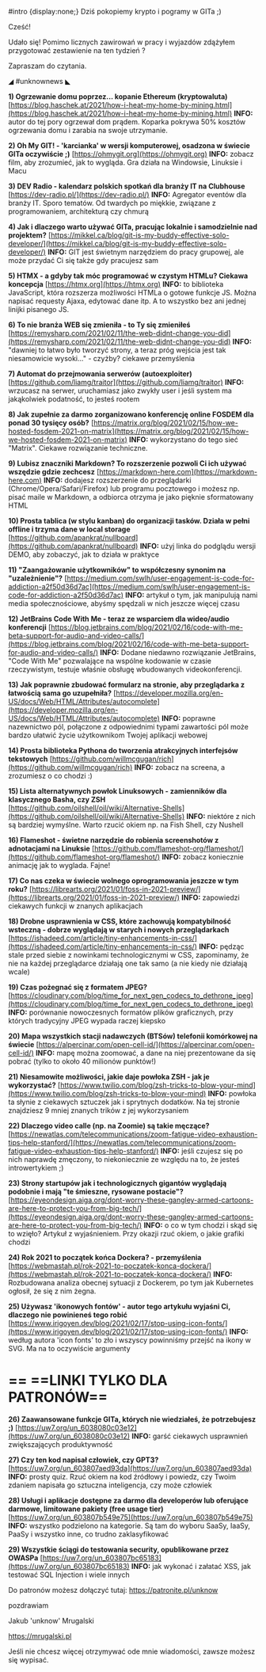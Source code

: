 #intro {display:none;}
Dziś pokopiemy krypto i pogramy w GITa ;)

Cześć!

Udało się! Pomimo licznych zawirowań w pracy i wyjazdów zdążyłem przygotować zestawienie na ten tydzień ? 

Zapraszam do czytania.

 

◢ #unknownews ◣


**1) Ogrzewanie domu poprzez... kopanie Ethereum (kryptowaluta)**
[https://blog.haschek.at/2021/how-i-heat-my-home-by-mining.html](https://blog.haschek.at/2021/how-i-heat-my-home-by-mining.html)
**INFO:** autor do tej pory ogrzewał dom prądem. Koparka pokrywa 50% kosztów ogrzewania domu i zarabia na swoje utrzymanie.


**2) Oh My GIT! - 'karcianka' w wersji komputerowej, osadzona w świecie GITa oczywiście ;)**
[https://ohmygit.org](https://ohmygit.org)
**INFO:** zobacz film, aby zrozumieć, jak to wygląda. Gra działa na Windowsie, Linuksie i Macu


**3) DEV Radio - kalendarz polskich spotkań dla branży IT na Clubhouse**
[https://dev-radio.pl/](https://dev-radio.pl/)
**INFO:** Agregator eventów dla branży IT. Sporo tematów. Od twardych po miękkie, związane z programowaniem, architekturą czy chmurą


**4) Jak i dlaczego warto używać GITa, pracując lokalnie i samodzielnie nad projektem?**
[https://mikkel.ca/blog/git-is-my-buddy-effective-solo-developer/](https://mikkel.ca/blog/git-is-my-buddy-effective-solo-developer/)
**INFO:** GIT jest świetnym narzędziem do pracy grupowej, ale może przydać Ci się także gdy pracujesz sam


**5) HTMX - a gdyby tak móc programować w czystym HTMLu? Ciekawa koncepcja**
[https://htmx.org](https://htmx.org)
**INFO:** to biblioteka JavaScript, która rozszerza możliwości HTMLa o gotowe funkcje JS. Można napisać requesty Ajaxa, edytować dane itp. A to wszystko bez ani jednej linijki pisanego JS.


**6) To nie branża WEB się zmieniła - to Ty się zmieniłeś**
[https://remysharp.com/2021/02/11/the-web-didnt-change-you-did](https://remysharp.com/2021/02/11/the-web-didnt-change-you-did)
**INFO:** "dawniej to łatwo było tworzyć strony, a teraz próg wejścia jest tak niesamowicie wysoki..." - czyżby? ciekawe przemyślenia


**7) Automat do przejmowania serwerów (autoexploiter)**
[https://github.com/liamg/traitor](https://github.com/liamg/traitor)
**INFO:** wrzucasz na serwer, uruchamiasz jako zwykły user i jeśli system ma jakąkolwiek podatność, to jesteś rootem


**8) Jak zupełnie za darmo zorganizowano konferencję online FOSDEM dla ponad 30 tysięcy osób?**
[https://matrix.org/blog/2021/02/15/how-we-hosted-fosdem-2021-on-matrix](https://matrix.org/blog/2021/02/15/how-we-hosted-fosdem-2021-on-matrix)
**INFO:** wykorzystano do tego sieć "Matrix". Ciekawe rozwiązanie techniczne.


**9) Lubisz znaczniki Markdown? To rozszerzenie pozwoli Ci ich używać wszędzie gdzie zechcesz**
[https://markdown-here.com](https://markdown-here.com)
**INFO:** dodajesz rozszerzenie do przeglądarki (Chrome/Opera/Safari/Firefox) lub programu pocztowego i możesz np. pisać maile w Markdown, a odbiorca otrzyma je jako pięknie sformatowany HTML


**10) Prosta tablica (w stylu kanban) do organizacji tasków. Działa w pełni offline i trzyma dane w local storage**
[https://github.com/apankrat/nullboard](https://github.com/apankrat/nullboard)
**INFO:** użyj linka do podglądu wersji DEMO, aby zobaczyć, jak to działa w praktyce


**11) "Zaangażowanie użytkowników" to współczesny synonim na "uzależnienie"?**
[https://medium.com/swlh/user-engagement-is-code-for-addiction-a2f50d36d7ac](https://medium.com/swlh/user-engagement-is-code-for-addiction-a2f50d36d7ac)
**INFO:** artykuł o tym, jak manipulują nami media społecznościowe, abyśmy spędzali w nich jeszcze więcej czasu


**12) JetBrains Code With Me - teraz ze wsparciem dla wideo/audio konferencji**
[https://blog.jetbrains.com/blog/2021/02/16/code-with-me-beta-support-for-audio-and-video-calls/](https://blog.jetbrains.com/blog/2021/02/16/code-with-me-beta-support-for-audio-and-video-calls/)
**INFO:** Dodane niedawno rozwiązanie JetBrains, "Code With Me" pozwalające na wspólne kodowanie w czasie rzeczywistym, testuje właśnie obsługę wbudowanych videokonferencji.


**13) Jak poprawnie zbudować formularz na stronie, aby przeglądarka z łatwością sama go uzupełniła?**
[https://developer.mozilla.org/en-US/docs/Web/HTML/Attributes/autocomplete](https://developer.mozilla.org/en-US/docs/Web/HTML/Attributes/autocomplete)
**INFO:** poprawne nazewnictwo pól, połączone z odpowiednimi typami zawartości pól może bardzo ułatwić życie użytkownikom Twojej aplikacji webowej


**14) Prosta biblioteka Pythona do tworzenia atrakcyjnych interfejsów tekstowych**
[https://github.com/willmcgugan/rich](https://github.com/willmcgugan/rich)
**INFO:** zobacz na screena, a zrozumiesz o co chodzi :)


**15) Lista alternatywnych powłok Linuksowych - zamienników dla klasycznego Basha, czy ZSH**
[https://github.com/oilshell/oil/wiki/Alternative-Shells](https://github.com/oilshell/oil/wiki/Alternative-Shells)
**INFO:** niektóre z nich są bardziej wymyślne. Warto rzucić okiem np. na Fish Shell, czy Nushell


**16) Flameshot - świetne narzędzie do robienia screenshotów z adnotacjami na Linuksie**
[https://github.com/flameshot-org/flameshot/](https://github.com/flameshot-org/flameshot/)
**INFO:** zobacz koniecznie animację jak to wyglada. Fajne!


**17) Co nas czeka w świecie wolnego oprogramowania jeszcze w tym roku?**
[https://librearts.org/2021/01/foss-in-2021-preview/](https://librearts.org/2021/01/foss-in-2021-preview/)
**INFO:** zapowiedzi ciekawych funkcji w znanych aplikacjach


**18) Drobne usprawnienia w CSS, które zachowują kompatybilność wsteczną - dobrze wyglądają w starych i nowych przeglądarkach**
[https://ishadeed.com/article/tiny-enhancements-in-css/](https://ishadeed.com/article/tiny-enhancements-in-css/)
**INFO:** pędząc stale przed siebie z nowinkami technologicznymi w CSS, zapominamy, że nie na każdej przeglądarce działają one tak samo (a nie kiedy nie działają wcale)


**19) Czas pożegnać się z formatem JPEG?**
[https://cloudinary.com/blog/time_for_next_gen_codecs_to_dethrone_jpeg](https://cloudinary.com/blog/time_for_next_gen_codecs_to_dethrone_jpeg)
**INFO:** porównanie nowoczesnych formatów plików graficznych, przy których tradycyjny JPEG wypada raczej kiepsko


**20) Mapa wszystkich stacji nadawczych (BTSów) telefonii komórkowej na świecie**
[https://alpercinar.com/open-cell-id/](https://alpercinar.com/open-cell-id/)
**INFO:** mapę można zoomować, a dane na niej prezentowane da się pobrać (tylko to około 40 milionów punktów!)


**21) Niesamowite możliwości, jakie daje powłoka ZSH - jak je wykorzystać?**
[https://www.twilio.com/blog/zsh-tricks-to-blow-your-mind](https://www.twilio.com/blog/zsh-tricks-to-blow-your-mind)
**INFO:** powłoka ta słynie z ciekawych sztuczek jak i sprytnych dodatków. Na tej stronie znajdziesz 9 mniej znanych trików z jej wykorzysaniem


**22) Dlaczego video calle (np. na Zoomie) są takie męczące?**
[https://newatlas.com/telecommunications/zoom-fatigue-video-exhaustion-tips-help-stanford/](https://newatlas.com/telecommunications/zoom-fatigue-video-exhaustion-tips-help-stanford/)
**INFO:** jeśli czujesz się po nich naprawdę zmęczony, to niekoniecznie ze względu na to, że jesteś introwertykiem ;)


**23) Strony startupów jak i technologicznych gigantów wyglądają podobnie i mają "te śmieszne, rysowane postacie"?**
[https://eyeondesign.aiga.org/dont-worry-these-gangley-armed-cartoons-are-here-to-protect-you-from-big-tech/](https://eyeondesign.aiga.org/dont-worry-these-gangley-armed-cartoons-are-here-to-protect-you-from-big-tech/)
**INFO:** o co w tym chodzi i skąd się to wzięło? Artykuł z wyjaśnieniem. Przy okazji rzuć okiem, o jakie grafiki chodzi


**24) Rok 2021 to początek końca Dockera? - przemyślenia**
[https://webmastah.pl/rok-2021-to-poczatek-konca-dockera/](https://webmastah.pl/rok-2021-to-poczatek-konca-dockera/)
**INFO:** Rozbudowana analiza obecnej sytuacji z Dockerem, po tym jak Kubernetes ogłosił, że się z nim żegna.


**25) Używasz 'ikonowych fontów' - autor tego artykułu wyjaśni Ci, dlaczego nie powinieneś tego robić**
[https://www.irigoyen.dev/blog/2021/02/17/stop-using-icon-fonts/](https://www.irigoyen.dev/blog/2021/02/17/stop-using-icon-fonts/)
**INFO:** według autora 'icon fonts' to zło i wszyscy powinniśmy przejść na ikony w SVG. Ma na to oczywiście argumenty


== **==LINKI TYLKO DLA PATRONÓW==**
 ==

**26) Zaawansowane funkcje GITa, których nie wiedziałeś, że potrzebujesz ;)**
[https://uw7.org/un_6038080c03e12](https://uw7.org/un_6038080c03e12)
**INFO:** garść ciekawych usprawnień zwiększających produktywność


**27) Czy ten kod napisał człowiek, czy GPT3?**
[https://uw7.org/un_603807aed93da](https://uw7.org/un_603807aed93da)
**INFO:** prosty quiz. Rzuć okiem na kod źródłowy i powiedz, czy Twoim zdaniem napisała go sztuczna inteligencja, czy może człowiek


**28) Usługi i aplikacje dostępne za darmo dla developerów lub oferujące darmowe, limitowane pakiety (free usage tier)**
[https://uw7.org/un_603807b549e75](https://uw7.org/un_603807b549e75)
**INFO:** wszystko podzielono na kategorie. Są tam do wyboru SaaSy, IaaSy, PaaSy i wszystko inne, co trudno zaklasyfikować


**29) Wszystkie ściągi do testowania security, opublikowane przez OWASPa**
[https://uw7.org/un_603807bc65183](https://uw7.org/un_603807bc65183)
**INFO:** jak wykonać i załatać XSS, jak testować SQL Injection i wiele innych


 

Do patronów możesz dołączyć tutaj: https://patronite.pl/unknow

 
pozdrawiam

Jakub 'unknow' Mrugalski

https://mrugalski.pl

 
Jeśli nie chcesz więcej otrzymywać ode mnie wiadomości, zawsze możesz się wypisać.